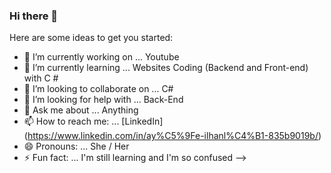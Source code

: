 ### Hi there 👋

Here are some ideas to get you started:

- 🔭 I’m currently working on ... Youtube 
- 🌱 I’m currently learning ... Websites Coding (Backend  and Front-end) with C #
- 👯 I’m looking to collaborate on ... C#
- 🤔 I’m looking for help with ... Back-End 
- 💬 Ask me about ... Anything
- 📫 How to reach me: ... [LinkedIn] (https://www.linkedin.com/in/ay%C5%9Fe-ilhanl%C4%B1-835b9019b/)
- 😄 Pronouns: ... She / Her
- ⚡ Fun fact: ... I'm still learning and I'm so confused
-->
